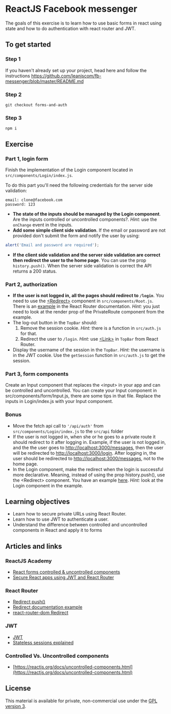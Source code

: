 # ReactJS Facebook messenger

The goals of this exercise is to learn how to use basic forms in react using state and how to do authentication with react router and JWT.

## To get started

### Step 1

If you haven't already set up your project, head here and follow the instructions https://github.com/leanjscom/fb-messenger/blob/master/README.md

### Step 2

```console
git checkout forms-and-auth
```

### Step 3

```console
npm i
```

## Exercise

### Part 1, login form

Finish the implementation of the Login component located in `src/components/Login/index.js`.

To do this part you'll need the following credentials for the server side validation:

```
email: clone@facebook.com
password: 123
```

- **The state of the inputs should be managed by the Login component**. Are the inputs controlled or uncontrolled components?.
  _Hint:_ use the `onChange` event in the inputs.
- **Add some simple client side validation**. If the email or password are not provided don't submit the form and notify the user by using:

```javascript
alert('Email and password are required');
```

- **If the client side validation and the server side validation are correct then redirect the user to the home page**. You can use the prop `history.push()`. When the server side validation is correct the API returns a 200 status.

### Part 2, authorization

- **If the user is not logged in, all the pages should redirect to `/login`**. You need to use the [&lt;Redirect&gt;](https://reacttraining.com/react-router/web/api/Redirect) component in `src/components/Root.js`. There is an [example](https://reacttraining.com/react-router/web/example/auth-workflow) in the React Router documentation. _Hint:_ you just need to look at the render prop of the PrivateRoute component from the example.
- The log-out button in the `TopBar` should:
  1. Remove the session cookie. _Hint:_ there is a function in `src/auth.js` for that.
  1. Redirect the user to `/login`. _Hint:_ use [&lt;Link&gt;](https://reacttraining.com/react-router/web/api/Link) in `TopBar` from React Router.
- Display the username of the session in the `TopBar`. _Hint:_ the username is in the JWT cookie. Use the `getSession` function in `src/auth.js` to get the session.

### Part 3, form components

Create an Input component that replaces the &lt;input&gt; in your app and can be controlled and uncontrolled. You can create your Input component in src/components/form/Input.js, there are some tips in that file. Replace the inputs in Login/index.js with your Input component.

### Bonus

- Move the fetch api call to `'/api/auth'` from `src/components/Login/index.js` to the `src/api` folder
- If the user is not logged in, when she or he goes to a private route it should redirect to it after logging in. Example, if the user is not logged in, and the the user goes to [http://localhost:3000/messages](http://localhost:3000/messages), then the user will be redirected to [http://localhost:3000/login](http://localhost:3000/login). After logging in, the user should be redirected to [http://localhost:3000/messages](http://localhost:3000/messages), not to the home page.
- In the Login component, make the redirect when the login is successful more declarative. Meaning, instead of using the prop history.push(), use the &lt;Redirect&gt; component. You have an example [here](https://reacttraining.com/react-router/web/example/auth-workflow). _Hint:_ look at the Login component in the example.

## Learning objectives

- Learn how to secure private URLs using React Router.
- Learn how to use JWT to authenticate a user.
- Understand the difference between controlled and uncontrolled components in React and apply it to forms

## Articles and links

### ReactJS Academy

- [React forms controlled & uncontrolled components](https://reactjs.academy/blog/react-forms-controlled-and-uncontrolled-components/)
- [Secure React apps using JWT and React Router](https://reactjs.academy/blog/secure-react-apps-using-JWT-and-react-router/)

### React Router

- [Redirect push()](https://github.com/ReactTraining/react-router/blob/master/packages/react-router/modules/Redirect.js#L88)
- [Redirect documentation example](https://reacttraining.com/react-router/web/api/Redirect)
- [react-router-dom Redirect](https://github.com/ReactTraining/react-router/blob/master/packages/react-router-dom/modules/Redirect.js)

### JWT

- [JWT](https://jwt.io/)
- [Stateless sessions explained](https://auth0.com/blog/stateless-auth-for-stateful-minds/)

### Controlled Vs. Uncontrolled components

- [https://reactjs.org/docs/uncontrolled-components.html](https://reactjs.org/docs/uncontrolled-components.html)

## License

This material is available for private, non-commercial use under the [GPL version 3](http://www.gnu.org/licenses/gpl-3.0-standalone.html).
